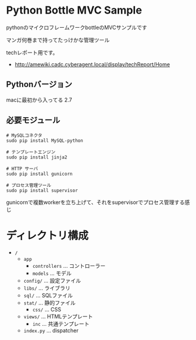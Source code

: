 # Python Bottle MVC Sample

pythonのマイクロフレームワークbottleのMVCサンプルです

マンガ何巻まで持ってたっけかな管理ツール

techレポート用です。

* http://amewiki.cadc.cyberagent.local/display/techReport/Home

## Pythonバージョン

macに最初から入ってる 2.7

## 必要モジュール

```
# MySQLコネクタ
sudo pip install MySQL-python

# テンプレートエンジン
sudo pip install jinja2

# HTTP サーバ
sudo pip install gunicorn

# プロセス管理ツール
sudo pip install supervisor
```

gunicornで複数workerを立ち上げて、それをsupervisorでプロセス管理する感じ


# ディレクトリ構成

* `/`
    * `app`
        * `controllers` ... コントローラー
        * `models` ... モデル
    * `config/` ... 設定ファイル
    * `libs/` ... ライブラリ
    * `sql/` ... SQLファイル
    * `stat/` ... 静的ファイル
        * `css/` ... CSS
    * `views/` ... HTMLテンプレート
        * `inc` ... 共通テンプレート
    * `index.py` ... dispatcher


